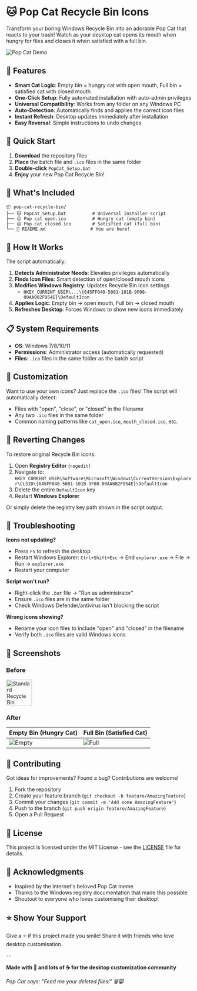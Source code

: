 # 🐱 Pop Cat Recycle Bin Icons

Transform your boring Windows Recycle Bin into an adorable Pop Cat that reacts to your trash! Watch as your desktop cat opens its mouth when hungry for files and closes it when satisfied with a full bin.

![Pop Cat Demo](https://github.com/asifahamed11/pop-cat-recycle-bin/blob/main/screenshots/demo.gif)

## 🎯 Features

- **Smart Cat Logic**: Empty bin = hungry cat with open mouth, Full bin = satisfied cat with closed mouth
- **One-Click Setup**: Fully automated installation with auto-admin privileges
- **Universal Compatibility**: Works from any folder on any Windows PC
- **Auto-Detection**: Automatically finds and applies the correct icon files
- **Instant Refresh**: Desktop updates immediately after installation
- **Easy Reversal**: Simple instructions to undo changes

## 🚀 Quick Start

1. **Download** the repository files
2. **Place** the batch file and `.ico` files in the same folder
3. **Double-click** `PopCat_Setup.bat`
4. **Enjoy** your new Pop Cat Recycle Bin!

## 📁 What's Included

```
📦 pop-cat-recycle-bin/
├── 🐱 PopCat_Setup.bat          # Universal installer script
├── 😮 Pop cat open.ico          # Hungry cat (empty bin)
├── 😊 Pop cat closed.ico        # Satisfied cat (full bin)
└── 📖 README.md                 # You are here!
```

## 🔧 How It Works

The script automatically:

1. **Detects Administrator Needs**: Elevates privileges automatically
2. **Finds Icon Files**: Smart detection of open/closed mouth icons
3. **Modifies Windows Registry**: Updates Recycle Bin icon settings
   - `HKEY_CURRENT_USER\...\{645FF040-5081-101B-9F08-00AA002F954E}\DefaultIcon`
4. **Applies Logic**: Empty bin → open mouth, Full bin → closed mouth
5. **Refreshes Desktop**: Forces Windows to show new icons immediately

## 📋 System Requirements

- **OS**: Windows 7/8/10/11
- **Permissions**: Administrator access (automatically requested)
- **Files**: `.ico` files in the same folder as the batch script

## 🎨 Customization

Want to use your own icons? Just replace the `.ico` files! The script will automatically detect:

- Files with "open", "close", or "closed" in the filename
- Any two `.ico` files in the same folder
- Common naming patterns like `cat_open.ico`, `mouth_closed.ico`, etc.

## 🔄 Reverting Changes

To restore original Recycle Bin icons:

1. Open **Registry Editor** (`regedit`)
2. Navigate to: `HKEY_CURRENT_USER\Software\Microsoft\Windows\CurrentVersion\Explorer\CLSID\{645FF040-5081-101B-9F08-00AA002F954E}\DefaultIcon`
3. Delete the entire `DefaultIcon` key
4. Restart **Windows Explorer**

Or simply delete the registry key path shown in the script output.

## 🐛 Troubleshooting

**Icons not updating?**
- Press `F5` to refresh the desktop
- Restart Windows Explorer: `Ctrl+Shift+Esc` → End `explorer.exe` → File → Run → `explorer.exe`
- Restart your computer

**Script won't run?**
- Right-click the `.bat` file → "Run as administrator"
- Ensure `.ico` files are in the same folder
- Check Windows Defender/antivirus isn't blocking the script

**Wrong icons showing?**
- Rename your icon files to include "open" and "closed" in the filename
- Verify both `.ico` files are valid Windows icons

## 📸 Screenshots

### Before
<img src="https://github.com/asifahamed11/pop-cat-recycle-bin/blob/main/screenshots/before.png" alt="Standard Recycle Bin" width="70"/>

### After
| Empty Bin (Hungry Cat) | Full Bin (Satisfied Cat) |
|-------------------------|---------------------------|
| ![Empty](https://github.com/asifahamed11/pop-cat-recycle-bin/blob/main/screenshots/Pop%20cat%20open-1.png) | ![Full](https://github.com/asifahamed11/pop-cat-recycle-bin/blob/main/screenshots/Pop%20cat%20closed-1.png) |

## 🤝 Contributing

Got ideas for improvements? Found a bug? Contributions are welcome!

1. Fork the repository
2. Create your feature branch (`git checkout -b feature/AmazingFeature`)
3. Commit your changes (`git commit -m 'Add some AmazingFeature'`)
4. Push to the branch (`git push origin feature/AmazingFeature`)
5. Open a Pull Request

## 📄 License

This project is licensed under the MIT License - see the [LICENSE](LICENSE) file for details.

## 🙏 Acknowledgments

- Inspired by the internet's beloved Pop Cat meme
- Thanks to the Windows registry documentation that made this possible
- Shoutout to everyone who loves customising their desktop!

## ⭐ Show Your Support

Give a ⭐ if this project made you smile! Share it with friends who love desktop customisation.

--

**Made with 💖 and lots of ☕ for the desktop customization community**

*Pop Cat says: "Feed me your deleted files!" 🗑️😸*
